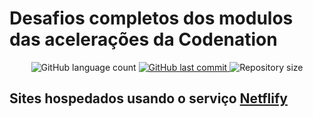 # Desafios completos dos modulos das acelerações da Codenation

<p align="center">
	<img alt="GitHub language count" src="https://img.shields.io/github/languages/count/danielnoliveira/DesafiosDeModulosCodenation">
	<a href="https://github.com/danielnoliveira/DesafiosDeModulosCodenation/commits/master">
    	<img alt="GitHub last commit" src="https://img.shields.io/github/last-commit/danielnoliveira/DesafiosDeModulosCodenation">
  	</a>
  	<img alt="Repository size" src="https://img.shields.io/github/repo-size/danielnoliveira/DesafiosDeModulosCodenation">
</p>


## Sites hospedados usando o serviço [Netflify](https://app.netlify.com/)
